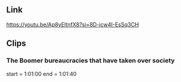 ## Link
https://youtu.be/Ap8yEltnfX8?si=8D-icw4I-EsSq3CH

## Clips

### The Boomer bureaucracies that have taken over society
start = 1:01:00
end = 1:01:40